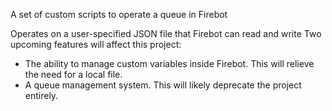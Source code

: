 A set of custom scripts to operate a queue in Firebot

Operates on a user-specified JSON file that Firebot can read and write
Two upcoming features will affect this project:
- The ability to manage custom variables inside Firebot. This will relieve the need for a local file.
- A queue management system. This will likely deprecate the project entirely.